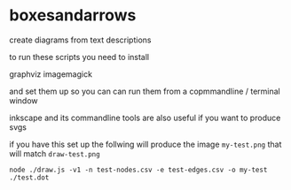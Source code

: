 # boxesandarrows
create diagrams from text descriptions

to run these scripts you need to install

graphviz
imagemagick

and set them up so you can can run them from a copmmandline / terminal window

inkscape and its commandline tools are also useful if you want to produce svgs


if you have this set up the follwing will produce the image ```my-test.png```
that will match ```draw-test.png```

```
node ./draw.js -v1 -n test-nodes.csv -e test-edges.csv -o my-test ./test.dot 
```
